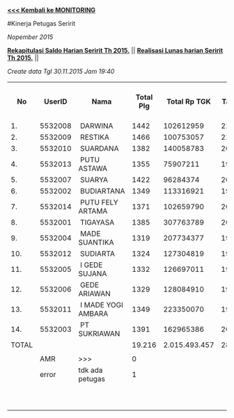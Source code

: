 **[<<< Kembali ke MONITORING](https://github.com/suriawan/Area-Bali-Utara/blob/master/TUSBUNG.md)**


#Kinerja Petugas Seririt

_Nopember 2015_

**[Rekapitulasi Saldo Harian Seririt Th 2015.](https://github.com/suriawan/Area-Bali-Utara/blob/master/SaldoHarian-Seririt-2015.md)** || 
**[Realisasi Lunas harian Seririt Th 2015.](https://github.com/suriawan/Area-Bali-Utara/blob/master/RealisasiLunas-Srt-2015.md)** ||



_Create data Tgl 30.11.2015 Jam 19:40_


<table><tbody><tr><th>No</th><th>UserID</th><th>Nama</th><th>Total Plg</th><th>Total Rp TGK</th><th>Target TGK</th><th>Realisasi Saldo TGK (Blm Lunas)</th><th>% Pencapaian Thd Target TGK</th><th>PK 2 Bln - Blm Lunas</th><th>PK 3 Bln - Blm Lunas</th></tr><tr><td>1.</td><td>5532008</td><td>&nbsp;DARWINA</td><td>1442</td><td>102612959</td><td>2111540</td><td>0</td><td>200%</td><td>0</td><td>0</td></tr><tr><td>2.</td><td>5532009</td><td>&nbsp;RESTIKA</td><td>1466</td><td>100753057</td><td>2157891</td><td>196.089</td><td>191%</td><td>0</td><td>0</td></tr><tr><td>3.</td><td>5532010</td><td>&nbsp;SUARDANA</td><td>1382</td><td>140058783</td><td>2019423</td><td>1.018.101</td><td>150%</td><td>0</td><td>0</td></tr><tr><td>4.</td><td>5532013</td><td>&nbsp;PUTU ASTAWA</td><td>1355</td><td>75907211</td><td>1987030</td><td>1.036.679</td><td>148%</td><td>0</td><td>0</td></tr><tr><td>5.</td><td>5532007</td><td>&nbsp;SUARYA</td><td>1422</td><td>96284374</td><td>2089139</td><td>1.248.133</td><td>140%</td><td>1</td><td>0</td></tr><tr><td>6.</td><td>5532002</td><td>&nbsp;BUDIARTANA</td><td>1349</td><td>113316921</td><td>1982826</td><td>442.640</td><td>178%</td><td>0</td><td>0</td></tr><tr><td>7.</td><td>5532014</td><td>&nbsp;PUTU FELY ARTAMA</td><td>1371</td><td>102659790</td><td>2011908</td><td>1.342.261</td><td>133%</td><td>0</td><td>0</td></tr><tr><td>8.</td><td>5532001</td><td>&nbsp;TIGAYASA</td><td>1385</td><td>307763789</td><td>2024861</td><td>2.355.623</td><td>84%</td><td>0</td><td>0</td></tr><tr><td>9.</td><td>5532004</td><td>&nbsp;MADE SUANTIKA</td><td>1319</td><td>207734377</td><td>1919252</td><td>1.970.471</td><td>97%</td><td>0</td><td>0</td></tr><tr><td>10.</td><td>5532012</td><td>&nbsp;SUDIARTA</td><td>1324</td><td>127304819</td><td>1942456</td><td>1.795.625</td><td>108%</td><td>0</td><td>0</td></tr><tr><td>11.</td><td>5532005</td><td>&nbsp;I GEDE SUJANA</td><td>1332</td><td>126697011</td><td>1950917</td><td>1.223.860</td><td>137%</td><td>0</td><td>0</td></tr><tr><td>12.</td><td>5532006</td><td>&nbsp;GEDE ARIAWAN</td><td>1329</td><td>128084910</td><td>1954359</td><td>3.086.150</td><td>42%</td><td>1</td><td>0</td></tr><tr><td>13.</td><td>5532011</td><td>&nbsp;I MADE YOGI AMBARA</td><td>1349</td><td>223350070</td><td>1969729</td><td>2.464.323</td><td>75%</td><td>2</td><td>0</td></tr><tr><td>14.</td><td>5532003</td><td>&nbsp;PT SUKRIAWAN</td><td>1391</td><td>162965386</td><td>2030323</td><td>3.735.435</td><td>16%</td><td>3</td><td>0</td></tr><tr><td>TOTAL</td><td> </td><td> </td><td>19.216</td><td>2.015.493.457</td><td>28.151.654</td><td>21.915.390</td><td>122%</td><td>7</td><td>0</td></tr><tr><td> </td><td> </td><td> </td><td> </td><td> </td><td> </td><td> </td><td> </td><td> </td><td> </td></tr><tr><td> </td><td>AMR</td><td>&gt;&gt;&gt;</td><td>0</td><td> </td><td> </td><td>0</td><td> </td><td>0</td><td>0</td></tr><tr><td> </td><td>error</td><td>tdk ada petugas</td><td>1</td><td> </td><td> </td><td>34.335</td><td> </td><td>0</td><td>1</td></tr><tr><td> </td><td> </td><td> </td><td> </td><td> </td><td> </td><td> 34.335 </td><td> </td><td> </td><td> </td></tr><tr><td> </td><td> </td><td> </td><td> </td><td> </td><td> </td><td> </td><td> </td><td> </td><td> </td></tr><tr><td> </td><td> </td><td> </td><td> </td><td> </td><td> </td><td> 21.949.725 </td><td> </td><td> </td><td> </td></tr></tbody></table>
